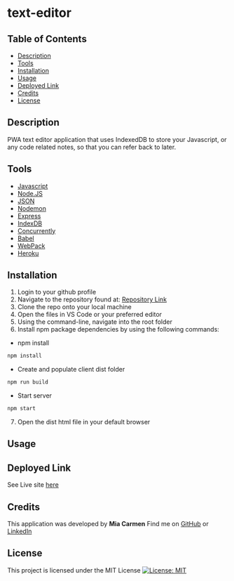 # text-editor

## Table of Contents

- [Description](#description)
- [Tools](#tools)
- [Installation](#installation)
- [Usage](#usage)
- [Deployed Link](#deployedlink)
- [Credits](#credits)
- [License](#License)


## Description

PWA text editor application that uses IndexedDB to store your Javascript, or any code related notes, so that you can refer back to later. 

## Tools

* [Javascript](https://developer.mozilla.org/en-US/docs/Web/JavaScript)
* [Node.JS](https://nodejs.org/en/)
* [JSON](https://www.npmjs.com/package/json)
* [Nodemon](https://www.npmjs.com/package/nodemon)
* [Express](https://www.npmjs.com/package/express)
* [IndexDB](https://developer.mozilla.org/en-US/docs/Web/API/IndexedDB_API)
* [Concurrently](https://www.npmjs.com/package/concurrently)
* [Babel](https://babeljs.io/setup)
* [WebPack](https://webpack.js.org/)
* [Heroku](https://www.heroku.com/nodejs)


## Installation

1. Login to your github profile
2. Navigate to the repository found at: [Repository Link](https://github.com/Miacarmen/jest-editor)
3. Clone the repo onto your local machine
4. Open the files in VS Code or your preferred editor
5. Using the command-line, navigate into the root folder
6. Install npm package dependencies by using the following commands:

* npm install
```bash
npm install
```

* Create and populate client dist folder
```bash
npm run build
```

* Start server
```bash
npm start
```
7. Open the dist html file in your default browser


## Usage




## Deployed Link

See Live site [here]()


## Credits

This application was developed by **Mia Carmen**
Find me on [GitHub](https://github.com/Miacarmen) 
or [LinkedIn](https://www.linkedin.com/in/mia-carmen-7750a6b8/)


## License 

This project is licensed under the MIT License 
[![License: MIT](https://img.shields.io/badge/License-MIT-blue.svg)](https://opensource.org/licenses/MIT)
